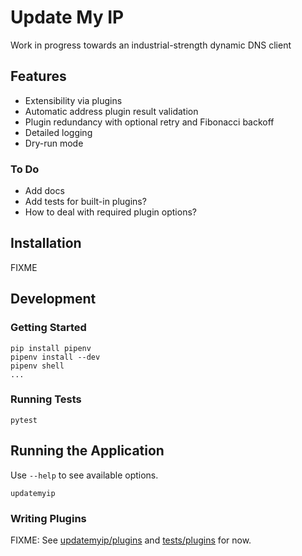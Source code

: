 # Update My IP

Work in progress towards an industrial-strength dynamic DNS client

## Features

- Extensibility via plugins
- Automatic address plugin result validation
- Plugin redundancy with optional retry and Fibonacci backoff
- Detailed logging
- Dry-run mode

### To Do

- Add docs
- Add tests for built-in plugins?
- How to deal with required plugin options?

## Installation

FIXME

## Development

### Getting Started

    pip install pipenv
    pipenv install --dev
    pipenv shell
    ...

### Running Tests

    pytest

## Running the Application

Use `--help` to see available options.

    updatemyip

### Writing Plugins

FIXME: See [updatemyip/plugins](updatemyip/plugins) and [tests/plugins](tests/plugins) for now.
